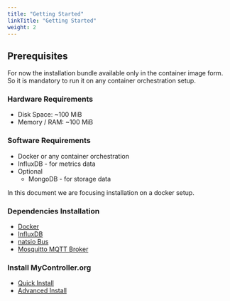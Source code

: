 ```yaml
---
title: "Getting Started"
linkTitle: "Getting Started"
weight: 2
---
```


## Prerequisites
For now the installation bundle available only in the container image form. 
So it is mandatory to run it on any container orchestration setup.

### Hardware Requirements
* Disk Space: ~100 MiB
* Memory / RAM: ~100 MiB

### Software Requirements
* Docker or any container orchestration
* InfluxDB - for metrics data
* Optional
  * MongoDB - for storage data 

In this document we are focusing installation on a docker setup.

### Dependencies Installation
* [Docker](/docs/getting-started/install-docker/)
* [InfluxDB](/docs/getting-started/install-influxdb/)
* [natsio Bus](/docs/getting-started/install-natsio/)
* [Mosquitto MQTT Broker](/docs/getting-started/install-mosquitto/)

### Install MyController.org

* [Quick Install](/docs/quick-install/)
* [Advanced Install](/docs/advanced-install/)
